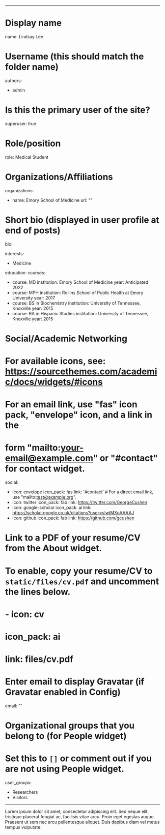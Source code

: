 
---
# Display name
name: Lindsay Lee

# Username (this should match the folder name)
authors:
- admin

# Is this the primary user of the site?
superuser: true

# Role/position
role: Medical Student

# Organizations/Affiliations
organizations:
- name: Emory School of Medicine
  url: ""

# Short bio (displayed in user profile at end of posts)
bio: 

interests:
- Medicine

education:
  courses:
  - course: MD
    institution: Emory School of Medicine
    year: Anticipated 2022
  - course: MPH
    institution: Rollins School of Public Health at Emory University
    year: 2017
  - course: BS in Biochemistry
    institution: University of Tennessee, Knoxville
    year: 2015
- course: BA in Hispanic Studies
    institution: University of Tennessee, Knoxville
    year: 2015

# Social/Academic Networking
# For available icons, see: https://sourcethemes.com/academic/docs/widgets/#icons
#   For an email link, use "fas" icon pack, "envelope" icon, and a link in the
#   form "mailto:your-email@example.com" or "#contact" for contact widget.
social:
- icon: envelope
  icon_pack: fas
  link: '#contact'  # For a direct email link, use "mailto:test@example.org".
- icon: twitter
  icon_pack: fab
  link: https://twitter.com/GeorgeCushen
- icon: google-scholar
  icon_pack: ai
  link: https://scholar.google.co.uk/citations?user=sIwtMXoAAAAJ
- icon: github
  icon_pack: fab
  link: https://github.com/gcushen
# Link to a PDF of your resume/CV from the About widget.
# To enable, copy your resume/CV to `static/files/cv.pdf` and uncomment the lines below.  
# - icon: cv
#   icon_pack: ai
#   link: files/cv.pdf

# Enter email to display Gravatar (if Gravatar enabled in Config)
email: ""
  
# Organizational groups that you belong to (for People widget)
#   Set this to `[]` or comment out if you are not using People widget.  
user_groups:
- Researchers
- Visitors
---


Lorem ipsum dolor sit amet, consectetur adipiscing elit. Sed neque elit, tristique placerat feugiat ac, facilisis vitae arcu. Proin eget egestas augue. Praesent ut sem nec arcu pellentesque aliquet. Duis dapibus diam vel metus tempus vulputate. 
